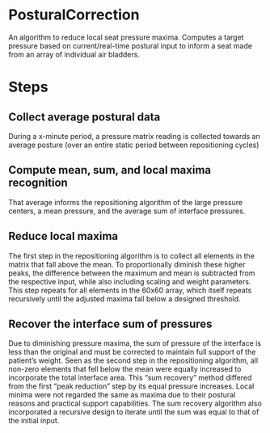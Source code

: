 # PosturalCorrection
An algorithm to reduce local seat pressure maxima. Computes a target pressure based on current/real-time postural input to inform a seat made from an array of individual air bladders.

# Steps
## Collect average postural data
During a x-minute period, a pressure matrix reading is collected towards an average posture (over an entire static period between repositioning cycles) 
## Compute mean, sum, and local maxima recognition
That average informs the repositioning algorithm of the large pressure centers, a mean pressure, and the average sum of interface pressures.
## Reduce local maxima
The first step in the repositioning algorithm is to collect all elements in the matrix that fall above the mean. To proportionally diminish these higher peaks, the difference between the maximum and mean is subtracted from the respective input, while also including scaling and weight parameters. This step repeats for all elements in the 60x60 array, which itself repeats recursively until the adjusted maxima fall below a designed threshold.
## Recover the interface sum of pressures
Due to diminishing pressure maxima, the sum of pressure of the interface is less than the original and must be corrected to maintain full support of the patient’s weight. Seen as the second step in the repositioning algorithm, all non-zero elements that fell below the mean were equally increased to incorporate the total interface area. This “sum recovery” method differed from the first “peak reduction” step by its equal pressure increases. Local minima were not regarded the same as maxima due to their postural reasons and practical support capabilities. The sum recovery algorithm also incorporated a recursive design to iterate until the sum was equal to that of the initial input.
